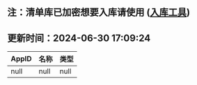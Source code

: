 ## 注：清单库已加密想要入库请使用 ([入库工具](https://github.com/BlankTMing/ManifestAutoUpdate/releases))

## 更新时间：2024-06-30 17:09:24
| AppID | 名称 | 类型  |
| :-------------------- | :----------------------------- | :----------- |
| null | null| null |

